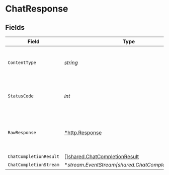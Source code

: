 # ChatResponse


## Fields

| Field                                                                               | Type                                                                                | Required                                                                            | Description                                                                         |
| ----------------------------------------------------------------------------------- | ----------------------------------------------------------------------------------- | ----------------------------------------------------------------------------------- | ----------------------------------------------------------------------------------- |
| `ContentType`                                                                       | *string*                                                                            | :heavy_check_mark:                                                                  | HTTP response content type for this operation                                       |
| `StatusCode`                                                                        | *int*                                                                               | :heavy_check_mark:                                                                  | HTTP response status code for this operation                                        |
| `RawResponse`                                                                       | [*http.Response](https://pkg.go.dev/net/http#Response)                              | :heavy_check_mark:                                                                  | Raw HTTP response; suitable for custom response parsing                             |
| `ChatCompletionResult`                                                              | [][shared.ChatCompletionResult](../../../pkg/models/shared/chatcompletionresult.md) | :heavy_minus_sign:                                                                  | Ok                                                                                  |
| `ChatCompletionStream`                                                              | **stream.EventStream[shared.ChatCompletionStream]*                                  | :heavy_minus_sign:                                                                  | Ok                                                                                  |